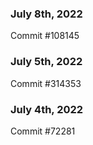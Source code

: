### July 8th, 2022

Commit #108145

### July 5th, 2022

Commit #314353


### July 4th, 2022

Commit #72281
